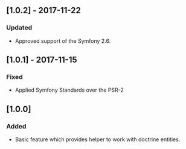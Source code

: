 ## [1.0.2] - 2017-11-22
### Updated
- Approved support of the Symfony 2.6.

## [1.0.1] - 2017-11-15
### Fixed
- Applied Symfony Standards over the PSR-2 

## [1.0.0]
### Added
- Basic feature which provides helper to work with doctrine entities.
